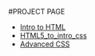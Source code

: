 #PROJECT PAGE

<ul>
<li><a href="intro_to_html/index.html" target="_blsnk">Intro to HTML</a></li>
<li><a href="HTML5_to_intro_css/index.html" target="_blsnk">HTML5_to_intro_css</a></li>
<li><a href="Adv_css/index.html" target="_blsnk">Advanced CSS</a></li>
</ul>